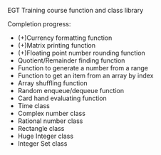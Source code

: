 EGT Training course function and class library

Completion progress:

- (+)Currency formatting function
- (+)Matrix printing function
- (+)Floating point number rounding function
- Quotient/Remainder finding function
- Function to generate a number from a range
- Function to get an item from an array by index
- Array shuffling function
- Random enqueue/dequeue function
- Card hand evaluating function
- Time class
- Complex number class
- Rational number class
- Rectangle class
- Huge Integer class
- Integer Set class
